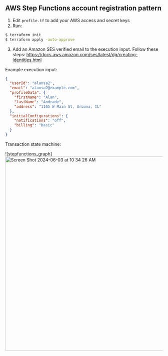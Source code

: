 ## AWS Step Functions account registration pattern

1. Edit ```profile.tf``` to add your AWS access and secret keys
2. Run:
```bash
$ terraform init
$ terraform apply -auto-approve
```
3. Add an Amazon SES verified email to the execution input. Follow these steps:
https://docs.aws.amazon.com/ses/latest/dg/creating-identities.html

Example execution input:
```json
{
  "userId": "alansa2",
  "email": "alansa2@example.com",
  "profileData": {
    "firstName": "Alan",
    "lastName": "Andrade",
    "address": "1105 W Main St, Urbana, IL"
  },
  "initialConfigurations": {
    "notifications": "off",
    "billing": "basic"
  }
}
```

Transaction state machine:

![stepfunctions_graph] 
<img width="620" alt="Screen Shot 2024-06-03 at 10 34 26 AM" src="https://github.com/Alan-S-Andrade/Saga-pattern-applications/assets/46075052/fe02a67a-81cd-4777-8694-42065b383185">
